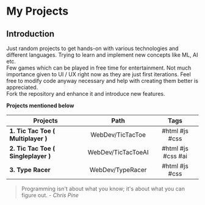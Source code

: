 # My Projects

## Introduction

Just random projects to get hands-on with various technologies and different languages. Trying to learn and implement new concepts like ML, AI etc.  
Few games which can be played in free time for entertainment. Not much importance given to UI / UX right now as they are just first iterations. Feel free to modify code anyway necessary and help with creating them better is appreciated.  
Fork the repository and enhance it and introduce new features.

**Projects mentioned below**

| Projects                            |        Path        |        Tags        |
| ----------------------------------- | :----------------: | :----------------: |
| **1. Tic Tac Toe ( Multiplayer )**  |  WebDev/TicTacToe  |   #html #js #css   |
| **2. Tic Tac Toe ( Singleplayer )** | WebDev/TicTacToeAI | #html #js #css #ai |
| **3. Type Racer**                   |  WebDev/TypeRacer  |   #html #js #css   |

> Programming isn't about what you know; it's about what you can figure out. - _Chris Pine_
